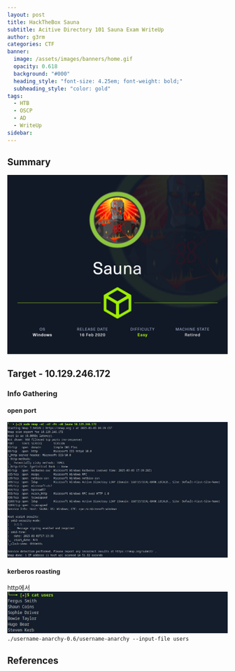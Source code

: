 ```yaml
---
layout: post
title: HackTheBox Sauna
subtitle: Acitive Directory 101 Sauna Exam WriteUp
author: g3rm
categories: CTF
banner:
  image: /assets/images/banners/home.gif
  opacity: 0.618
  background: "#000"
  heading_style: "font-size: 4.25em; font-weight: bold;"
  subheading_style: "color: gold"
tags:
  - HTB
  - OSCP
  - AD
  - WriteUp
sidebar:
---
```

## Summary
![](/assets/images/posts/2025-03-03-Sauna/2bdc0adf35cd7ad873b24031aca76c17_MD5.jpeg)

## Target - 10.129.246.172
### Info Gathering
#### open port   
![](/assets/images/posts/2025-03-03-Sauna/43e51fa648198ff08b7fb527b4792e9e_MD5.jpeg)

#### kerberos roasting
http에서 
![](assets/images/posts/2025-03-03-Sauna/daf33dc2142cef7bfb6f4a86808126de_MD5.jpeg)
`./username-anarchy-0.6/username-anarchy --input-file users`
## References